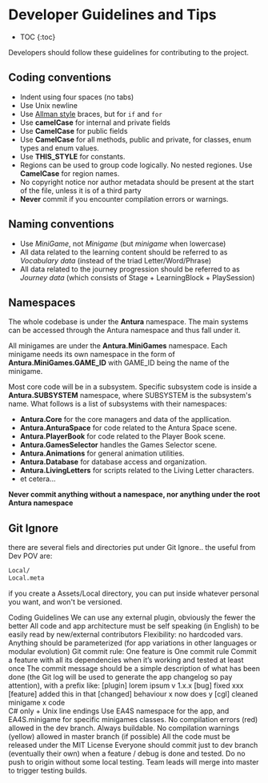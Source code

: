 # Developer Guidelines and Tips

* TOC
{:toc}

Developers should follow these guidelines for contributing to the project.

## Coding conventions

* Indent using four spaces (no tabs)
* Use Unix newline
* Use [Allman style](http://en.wikipedia.org/wiki/Indent_style#Allman_style) braces, but for `if` and `for`
* Use **camelCase** for internal and private fields
* Use **CamelCase** for public fields
* Use **CamelCase** for all methods, public and private, for classes, enum types and enum values.
* Use **THIS_STYLE** for constants.
* Regions can be used to group code logically. No nested regiones. Use **CamelCase** for region names.
* No copyright notice nor author metadata should be present at the start of the file, unless it is of a third party
* **Never** commit if you encounter compilation errors or warnings.

## Naming conventions

- Use *MiniGame*, not *Minigame* (but *minigame* when lowercase)
- All data related to the learning content should be referred to as *Vocabulary data* (instead of the triad Letter/Word/Phrase)
- All data related to the journey progression should be referred to as *Journey data* (which consists of Stage + LearningBlock + PlaySession)

## Namespaces

The whole codebase is under the **Antura** namespace.
The main systems can be accessed through the Antura namespace and thus fall under it.

All minigames are under the **Antura.MiniGames** namespace.
Each minigame needs its own namespace in the form of **Antura.MiniGames.GAME_ID** with GAME_ID being the name of the minigame.

Most core code will be in a subsystem.
Specific subsystem code is inside a **Antura.SUBSYSTEM** namespace, where SUBSYSTEM is the subsystem's name.
What follows is a list of subsystems with their namespaces:

* **Antura.Core** for the core managers and data of the appllication.
* **Antura.AnturaSpace** for code related to the Antura Space scene.
* **Antura.PlayerBook** for code related to the Player Book scene.
* **Antura.GamesSelector** handles the Games Selector scene.
* **Antura.Animations** for general animation utilities.
* **Antura.Database** for database access and organization.
* **Antura.LivingLetters** for scripts related to the Living Letter characters.
* et cetera...

**Never commit anything without a namespace, nor anything under the root Antura namespace**

## Git Ignore

there are several fiels and directories put under Git Ignore.. the useful from Dev POV are:

```bash
Local/
Local.meta
```

if you create a Assets/Local directory, you can put inside whatever personal you want, and won't be versioned.

Coding Guidelines
We can use any external plugin, obviously the fewer the better
All code and app architecture must be self speaking (in English) to be easily read by new/external contributors
Flexibility: no hardcoded vars. Anything should be parameterized (for app variations in other languages or modular evolution)
Git commit rule: One feature is One commit rule
Commit a feature with all its dependencies when it’s working and tested at least once
The commit message should be a simple description of what has been done (the Git log will be used to generate the app changelog so pay attention), with a prefix like:
[plugin] lorem ipsum v 1.x.x
[bug] fixed xxx
[feature] added this in that
[changed] behaviour x now does y
[cgl] cleaned minigame x code     
C# only + Unix line endings
Use EA4S namespace for the app, and EA4S.minigame for specific minigames classes.
No compilation errors (red) allowed in the dev branch. Always buildable.
No compilation warnings (yellow) allowed in master branch (if possible)
All the code must be released under the MIT License 
Everyone should commit just to dev branch (eventually their own) when a feature / debug is done and tested. Do no push to origin without some local testing. Team leads will merge into master to trigger testing builds.

